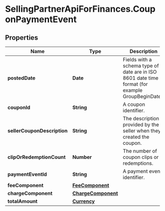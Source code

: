# SellingPartnerApiForFinances.CouponPaymentEvent

## Properties

Name | Type | Description | Notes
------------ | ------------- | ------------- | -------------
**postedDate** | **Date** | Fields with a schema type of date are in ISO 8601 date time format (for example GroupBeginDate). | [optional] 
**couponId** | **String** | A coupon identifier. | [optional] 
**sellerCouponDescription** | **String** | The description provided by the seller when they created the coupon. | [optional] 
**clipOrRedemptionCount** | **Number** | The number of coupon clips or redemptions. | [optional] 
**paymentEventId** | **String** | A payment event identifier. | [optional] 
**feeComponent** | [**FeeComponent**](FeeComponent.md) |  | [optional] 
**chargeComponent** | [**ChargeComponent**](ChargeComponent.md) |  | [optional] 
**totalAmount** | [**Currency**](Currency.md) |  | [optional] 


